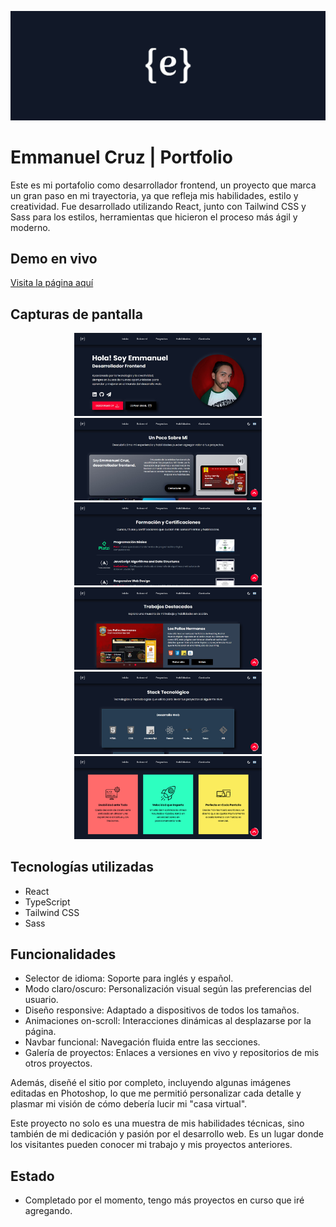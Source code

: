 ![](https://github.com/EmmaLCruz/emmanuelcruz/blob/main/public/portfolio-banner.jpg)

# Emmanuel Cruz | Portfolio

Este es mi portafolio como desarrollador frontend, un proyecto que marca un gran paso en mi trayectoria, ya que refleja mis habilidades, estilo y creatividad. Fue desarrollado utilizando React, junto con Tailwind CSS y Sass para los estilos, herramientas que hicieron el proceso más ágil y moderno.

## Demo en vivo

[Visita la página aquí](https://emmanuel-cruz.netlify.app/)

## Capturas de pantalla

<p align="center">
  <img src="https://github.com/EmmaLCruz/emmanuelcruz/blob/main/public/hero-banner.jpg" alt="Vista principal" width="300px">
  <img src="https://github.com/EmmaLCruz/emmanuelcruz/blob/main/public/about-banner.jpg" alt="About" width="300px">
  <img src="https://github.com/EmmaLCruz/emmanuelcruz/blob/main/public/education-banner.jpg" alt="Education" width="300px">
  <img src="https://github.com/EmmaLCruz/emmanuelcruz/blob/main/public/projects-banner.jpg" alt="Projects" width="300px">
  <img src="https://github.com/EmmaLCruz/emmanuelcruz/blob/main/public/stack-banner.jpg" alt="Stack" width="300px">
  <img src="https://github.com/EmmaLCruz/emmanuelcruz/blob/main/public/services-banner.jpg" alt="Services" width="300px">
</p>

## Tecnologías utilizadas

- React
- TypeScript
- Tailwind CSS
- Sass

## Funcionalidades

- Selector de idioma: Soporte para inglés y español.
- Modo claro/oscuro: Personalización visual según las preferencias del usuario.
- Diseño responsive: Adaptado a dispositivos de todos los tamaños.
- Animaciones on-scroll: Interacciones dinámicas al desplazarse por la página.
- Navbar funcional: Navegación fluida entre las secciones.
- Galería de proyectos: Enlaces a versiones en vivo y repositorios de mis otros proyectos.

Además, diseñé el sitio por completo, incluyendo algunas imágenes editadas en Photoshop, lo que me permitió personalizar cada detalle y plasmar mi visión de cómo debería lucir mi "casa virtual".

Este proyecto no solo es una muestra de mis habilidades técnicas, sino también de mi dedicación y pasión por el desarrollo web. Es un lugar donde los visitantes pueden conocer mi trabajo y mis proyectos anteriores.

## Estado

- Completado por el momento, tengo más proyectos en curso que iré agregando.
